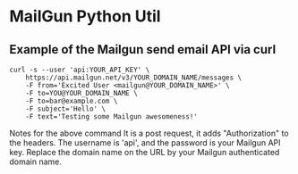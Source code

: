 # MailGun Python Util

## Example of the Mailgun send email API via curl
```
curl -s --user 'api:YOUR_API_KEY' \
    https://api.mailgun.net/v3/YOUR_DOMAIN_NAME/messages \
    -F from='Excited User <mailgun@YOUR_DOMAIN_NAME>' \
    -F to=YOU@YOUR_DOMAIN_NAME \
    -F to=bar@example.com \
    -F subject='Hello' \
    -F text='Testing some Mailgun awesomeness!'
```

Notes for the above command
It is a post request, it adds "Authorization" to the headers. The username is 'api', and the password is your Mailgun API key. Replace the domain name on the URL by your Mailgun authenticated domain name.
